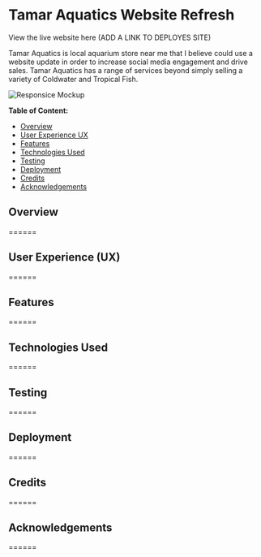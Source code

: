# Tamar Aquatics Website Refresh

View the live website here (ADD A LINK TO DEPLOYES SITE)

Tamar Aquatics is local aquarium store near me that I believe could use a website update in order to increase social media engagement and drive sales. Tamar Aquatics has a range of services beyond simply selling a variety of Coldwater and Tropical Fish.

![Responsice Mockup](https://github.com/lucyrush/readme-template/blob/master/media/love_running_mockup.png)

**Table of Content:**

- [Overview](#Overview)
- [User Experience UX](#UX)
- [Features](#features)
- [Technologies Used](#TechnologiesUsed)
- [Testing](#Testing)
- [Deployment](#Deployment)
- [Credits](#Credits)
- [Acknowledgements](#Acknowledgements)

## Overview

======

## User Experience (UX)

======

## Features

======

## Technologies Used

======

## Testing

======

## Deployment

======

## Credits

======

## Acknowledgements

======
